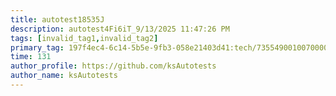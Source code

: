 ```yaml
---
title: autotest18535J
description: autotest4Fi6iT_9/13/2025 11:47:26 PM
tags: [invalid_tag1,invalid_tag2]
primary_tag: 197f4ec4-6c14-5b5e-9fb3-058e21403d41:tech/73554900100700000996/67838200100800006287
time: 131
author_profile: https://github.com/ksAutotests
author_name: ksAutotests
---
```

